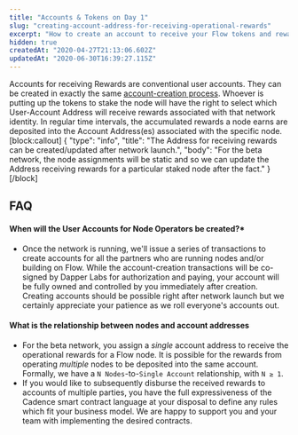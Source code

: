 ```yaml
---
title: "Accounts & Tokens on Day 1"
slug: "creating-account-address-for-receiving-operational-rewards"
excerpt: "How to create an account to receive your Flow tokens and rewards"
hidden: true
createdAt: "2020-04-27T21:13:06.602Z"
updatedAt: "2020-06-30T16:39:27.115Z"
---
```

Accounts for receiving Rewards are conventional user accounts. They can be created in exactly the same [account-creation process](account-creation). Whoever is putting up the tokens to stake the node will have the right to select which User-Account Address will receive rewards associated with that network identity. In regular time intervals, the accumulated rewards a node earns are deposited into the Account Address(es) associated with the specific node.
[block:callout]
{
  "type": "info",
  "title": "The Address for receiving rewards can be created/updated after network launch.",
  "body": "For the beta network, the node assignments will be static and so we can update the Address receiving rewards for a particular staked node after the fact."
}
[/block]
## FAQ

#### When will the User Accounts for Node Operators be created?*

  * Once the network is running, we'll issue a series of transactions to create accounts for all the partners who are running nodes and/or building on Flow. While the account-creation transactions will be co-signed by Dapper Labs for authorization and paying, your account will be fully owned and controlled by you immediately after creation. 
Creating accounts should be possible right after network launch but we certainly appreciate your patience as we roll everyone's accounts out.

#### What is the relationship between nodes and account addresses

* For the beta network, you assign a _single_ account address to receive the operational rewards for a Flow node. It is possible for the rewards from operating _multiple_ nodes to be deposited into the same account. Formally, we have a `N Nodes`-to-`Single Account` relationship, with `N ≥ 1`.
* If you would like to subsequently disburse the received rewards to accounts of multiple parties, you have the full expressiveness of the Cadence smart contract language at your disposal to define any rules which fit your business model. We are happy to support you and your team with implementing the desired contracts.